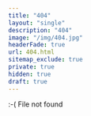 ```yaml
---
title: "404"
layout: "single"
description: "404"
image: "/img/404.jpg"
headerFade: true
url: 404.html
sitemap_exclude: true
private: true
hidden: true
draft: true
---
```


:-( File not found
